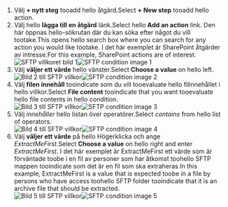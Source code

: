 1. <span data-ttu-id="875c7-101">Välj **+ nytt steg** tooadd hello åtgärd.</span><span class="sxs-lookup"><span data-stu-id="875c7-101">Select **+ New step** tooadd hello action.</span></span>  
2. <span data-ttu-id="875c7-102">Välj hello **lägga till en åtgärd** länk.</span><span class="sxs-lookup"><span data-stu-id="875c7-102">Select hello **Add an action** link.</span></span> <span data-ttu-id="875c7-103">Den här öppnas hello-sökrutan där du kan söka efter något du vill tootake.</span><span class="sxs-lookup"><span data-stu-id="875c7-103">This opens hello search box where you can search for any action you would like tootake.</span></span> <span data-ttu-id="875c7-104">I det här exemplet är SharePoint åtgärder av intresse.</span><span class="sxs-lookup"><span data-stu-id="875c7-104">For this example, SharePoint actions are of interest.</span></span>    
   <span data-ttu-id="875c7-105">![SFTP villkoret bild 1](./media/connectors-create-api-sftp/condition-1.png)</span><span class="sxs-lookup"><span data-stu-id="875c7-105">![SFTP condition image 1](./media/connectors-create-api-sftp/condition-1.png)</span></span>    
3. <span data-ttu-id="875c7-106">Välj **väljer ett värde** hello vänster.</span><span class="sxs-lookup"><span data-stu-id="875c7-106">Select **Choose a value** on hello left.</span></span> 
   <span data-ttu-id="875c7-107">![Bild 2 till SFTP villkor](./media/connectors-create-api-sftp/condition-2.png)</span><span class="sxs-lookup"><span data-stu-id="875c7-107">![SFTP condition image 2](./media/connectors-create-api-sftp/condition-2.png)</span></span>    
4. <span data-ttu-id="875c7-108">Välj **filen innehåll** tooindicate som du vill tooevaluate hello filinnehållet i hello villkor.</span><span class="sxs-lookup"><span data-stu-id="875c7-108">Select **File content** tooindicate that you want tooevaluate hello file contents in hello condition.</span></span>      
   <span data-ttu-id="875c7-109">![Bild 3 till SFTP villkor](./media/connectors-create-api-sftp/condition-3.png)</span><span class="sxs-lookup"><span data-stu-id="875c7-109">![SFTP condition image 3](./media/connectors-create-api-sftp/condition-3.png)</span></span>   
5. <span data-ttu-id="875c7-110">Välj *innehåller* hello listan över operatörer.</span><span class="sxs-lookup"><span data-stu-id="875c7-110">Select *contains* from hello list of operators.</span></span>       
   <span data-ttu-id="875c7-111">![Bild 4 till SFTP villkor](./media/connectors-create-api-sftp/condition-4.png)</span><span class="sxs-lookup"><span data-stu-id="875c7-111">![SFTP condition image 4](./media/connectors-create-api-sftp/condition-4.png)</span></span>   
6. <span data-ttu-id="875c7-112">Välj **väljer ett värde** på hello Högerklicka och ange *ExtractMeFirst*.</span><span class="sxs-lookup"><span data-stu-id="875c7-112">Select **Choose a value** on hello right and enter *ExtractMeFirst*.</span></span> <span data-ttu-id="875c7-113">I det här exemplet är ExtractMeFirst ett värde som är förväntade toobe i en fil av personer som har åtkomst toohello SFTP mappen tooindicate som det är en fil som ska extraheras.</span><span class="sxs-lookup"><span data-stu-id="875c7-113">In this example, ExtractMeFirst is a value that is expected toobe in a file by persons who have access toohello SFTP folder tooindicate that it is an archive file that should be extracted.</span></span>  
   <span data-ttu-id="875c7-114">![Bild 5 till SFTP villkor](./media/connectors-create-api-sftp/condition-5.png)</span><span class="sxs-lookup"><span data-stu-id="875c7-114">![SFTP condition image 5](./media/connectors-create-api-sftp/condition-5.png)</span></span>   

